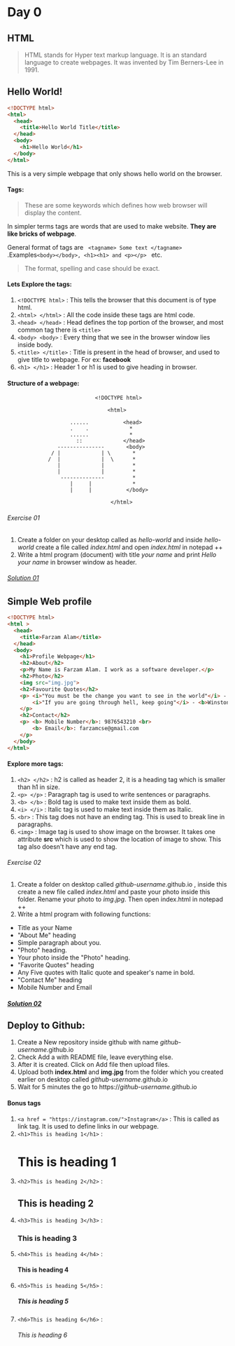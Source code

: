 # Day 0

## HTML
> HTML stands for Hyper text markup language. It is an standard language to create webpages.
> It was invented by Tim Berners-Lee in 1991.

## Hello World!
```html
<!DOCTYPE html>
<html>
  <head>
    <title>Hello World Title</title>
  </head>
  <body>
    <h1>Hello World</h1>
  </body>
</html>
```

This is a very simple webpage that only shows hello world on the browser.

#### Tags:
> These are some keywords which defines how web browser will display the content.

In simpler terms tags are words that are used to make website. **They are like bricks of webpage**.  

General format of tags are ``` <tagname> Some text </tagname>``` .Examples```<body></body>, <h1><h1> and <p></p> ``` etc.

> The format, spelling and case should be exact.


#### Lets Explore the tags:

1. ```<!DOCTYPE html>``` : This tells the browser that this document is of type html.
2. ```<html> </html>``` : All the code inside these tags are html code.
3. ```<head> </head>``` : Head defines the top portion of the browser, and most common tag there is ```<title>```
4. ```<body> <body>``` : Every thing that we see in the browser window lies inside body.
5. ```<title> </title>``` : Title is present in the head of browser, and used to give title to webpage. For ex: **facebook**
6. ```<h1> </h1>``` : Header 1 or h1 is used to give heading in browser.

#### Structure of a webpage:
                                <!DOCTYPE html>  

                                    <html>

                        ......           <head>
                        .    .             *
                        ......             *
                          ::             </head>
                    ---------------       <body>
                  / |             | \       *
                 /  |             |  \      *
                    |             |         *
                    |             |         *
                     --------------         *           
                        |     |             *  
                        |     |           </body>

                                     </html>
###### Exercise 01
1. Create a folder on your desktop called as *hello-world* and inside *hello-world* create a file called  *index.html* and open *index.html* in notepad ++
2. Write a html program (document) with title *your name* and print *Hello your name* in browser window as header.

###### [Solution 01](exercises/01/index.html)

## Simple Web profile

```html
<!DOCTYPE html>
<html >
  <head>
    <title>Farzam Alam</title>
  </head>
  <body>
    <h1>Profile Webpage</h1>
    <h2>About</h2>
    <p>My Name is Farzam Alam. I work as a software developer.</p>
    <h2>Photo</h2>
    <img src="img.jpg">
    <h2>Favourite Quotes</h2>
    <p> <i>"You must be the change you want to see in the world"</i> - <b>Mahatma Gandhi </b> <br>
        <i>"If you are going through hell, keep going"</i> - <b>Winston Churchill</b>
    </p>
    <h2>Contact</h2>
    <p> <b> Mobile Number</b>: 9876543210 <br>
        <b> Email</b>: farzamcse@gmail.com
    </p>
  </body>
</html>

```

#### Explore more tags:
1. ```<h2> </h2>``` : h2 is called as header 2, it is a heading tag which is smaller than h1 in size.
2. ```<p> </p>``` : Paragraph tag is used to write sentences or paragraphs.
3. ```<b> </b>``` : Bold tag is used to make text inside them as bold.
4. ```<i> </i>``` : Italic tag is used to make text inside them as Italic.
5. ```<br>``` : This tag does not have an ending tag. This is used to break line in paragraphs.
6. ```<img>``` : Image tag is used to show image on the browser. It takes one attribute **src** which is used to show the location of image to show. This tag also doesn't have any end tag.

###### Exercise 02
1. Create a folder on desktop called *github-username*.github.io , inside this create a new file called *index.html* and paste your photo inside this folder. Rename your photo to *img.jpg*. Then open index.html in notepad ++
2. Write a html program with following functions:
  * Title as your Name
  * "About Me" heading
  * Simple paragraph about you.
  * "Photo" heading.
  * Your photo inside the "Photo" heading.
  * "Favorite Quotes" heading
  * Any Five quotes with Italic quote and speaker's name in bold.
  * "Contact Me" heading
  * Mobile Number and Email

##### [Solution 02](exercises/02/index.html)

## Deploy to Github:
1. Create a New repository inside github with name *github-username*.github.io
3. Check Add a with README file, leave everything else.
4. After it is created. Click on Add file then upload files.
5. Upload both **index.html** and **img.jpg** from the folder which you created earlier on desktop called *github-username*.github.io
6. Wait for 5 minutes the go to https://*github-username*.github.io


#### Bonus tags
1. ```<a href = "https://instagram.com/">Instagram</a>``` : This is called as link tag. It is used to define links in our webpage.
2. ```<h1>This is heading 1</h1>``` :<h1>This is heading 1</h1>
3. ```<h2>This is heading 2</h2>``` : <h2>This is heading 2</h2>
4. ```<h3>This is heading 3</h3>``` : <h3>This is heading 3</h3>
5. ```<h4>This is heading 4</h4>``` : <h4>This is heading 4</h4>
6. ```<h5>This is heading 5</h5>``` : <h5>This is heading 5</h5>
7. ```<h6>This is heading 6</h6>``` : <h6>This is heading 6</h6>
